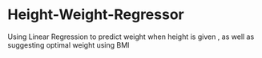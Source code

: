 # Height-Weight-Regressor
Using Linear Regression to predict weight when height is given , as well as suggesting optimal weight using BMI
